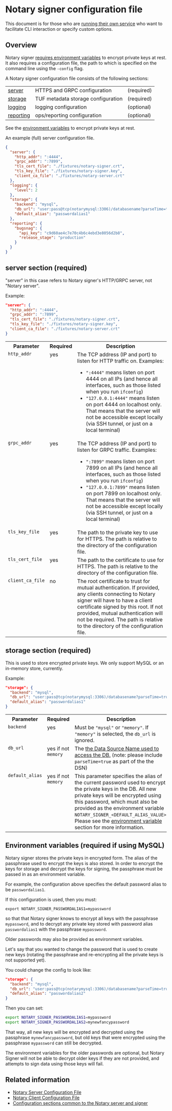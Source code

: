 <!--[metadata]>
+++
title = "Signer Configuration"
description = "Configuring the notary client, server and signer."
keywords = ["docker, notary, notary-client, notary-server, notary server, notary-signer, notary signer"]
[menu.main]
parent="mn_notary_config"
+++
<![end-metadata]-->


# Notary signer configuration file

This document is for those who are [running their own service](../running_a_service.md) who
want to facilitate CLI interaction or specify custom options.

## Overview

Notary signer [requires environment
variables](#environment-variables-required-if-using-mysql) to encrypt private
keys at rest. It also requires a configuration file, the path to which is
specified on the command line using the `-config` flag.

A Notary signer configuration file consists of the following sections:

<table>
	<tr>
		<td><a href="#server-section-required">server</a></td>
		<td>HTTPS and GRPC configuration</td>
		<td>(required)</td>
	</tr>
	<tr>
		<td><a href="#storage-section-required">storage</a></td>
		<td>TUF metadata storage configuration</td>
		<td>(required)</td>
	</tr>
	<tr>
		<td><a href="../common-configs/#logging-section-optional">logging</a></td>
		<td>logging configuration</td>
		<td>(optional)</td>
	</tr>
	<tr>
		<td><a href="../common-configs/#reporting-section-optional">reporting</a></td>
		<td>ops/reporting configuration</td>
		<td>(optional)</td>
	</tr>
</table>

See the [environment variables](#environment-variables-required-if-using-mysql)
to encrypt private keys at rest.

An example (full) server configuration file.

```json
{
  "server": {
    "http_addr": ":4444",
    "grpc_addr": ":7899",
    "tls_cert_file": "./fixtures/notary-signer.crt",
    "tls_key_file": "./fixtures/notary-signer.key",
    "client_ca_file": "./fixtures/notary-server.crt"
  },
  "logging": {
    "level": 2
  },
  "storage": {
    "backend": "mysql",
    "db_url": "user:pass@tcp(notarymysql:3306)/databasename?parseTime=true",
    "default_alias": "passwordalias1"
  },
  "reporting": {
    "bugsnag": {
      "api_key": "c9d60ae4c7e70c4b6c4ebd3e8056d2b8",
      "release_stage": "production"
    }
  }
}
```

## server section (required)

"server" in this case refers to Notary signer's HTTP/GRPC server, not
"Notary server".

Example:

```json
"server": {
  "http_addr": ":4444",
  "grpc_addr": ":7899",
  "tls_cert_file": "./fixtures/notary-signer.crt",
  "tls_key_file": "./fixtures/notary-signer.key",
  "client_ca_file": "./fixtures/notary-server.crt"
}
```

<table>
	<tr>
		<th>Parameter</th>
		<th>Required</th>
		<th>Description</th>
	</tr>
	<tr>
		<td valign="top"><code>http_addr</code></td>
		<td valign="top">yes</td>
		<td valign="top">The TCP address (IP and port) to listen for HTTP
			traffic on.  Examples:
			<ul>
			<li><code>":4444"</code> means listen on port 4444 on all IPs (and
				hence all interfaces, such as those listed when you run
				<code>ifconfig</code>)</li>
			<li><code>"127.0.0.1:4444"</code> means listen on port 4444 on
				localhost only.  That means that the server will not be
				accessible except locally (via SSH tunnel, or just on a local
				terminal)</li>
			</ul>
		</td>
	</tr>
	<tr>
		<td valign="top"><code>grpc_addr</code></td>
		<td valign="top">yes</td>
		<td valign="top">The TCP address (IP and port) to listen for GRPC
			traffic.  Examples:
			<ul>
			<li><code>":7899"</code> means listen on port 7899 on all IPs (and
				hence all interfaces, such as those listed when you run
				<code>ifconfig</code>)</li>
			<li><code>"127.0.0.1:7899"</code> means listen on port 7899 on
				localhost only.  That means that the server will not be
				accessible except locally (via SSH tunnel, or just on a local
				terminal)</li>
			</ul>
		</td>
	</tr>
	<tr>
		<td valign="top"><code>tls_key_file</code></td>
		<td valign="top">yes</td>
		<td valign="top">The path to the private key to use for
			HTTPS. The path is relative to the directory of the
			configuration file.</td>
	</tr>
	<tr>
		<td valign="top"><code>tls_cert_file</code></td>
		<td valign="top">yes</td>
		<td valign="top">The path to the certificate to use for
			HTTPS. The path is relative to the directory of the
			configuration file.</td>
	</tr>
	<tr>
		<td valign="top"><code>client_ca_file</code></td>
		<td valign="top">no</td>
		<td valign="top">The root certificate to trust for
			mutual authentication. If provided, any clients connecting to
			Notary signer will have to have a client certificate signed by
			this root. If not provided, mutual authentication will not be
			required. The path is relative to the directory of the
			configuration file.</td>
	</tr>
</table>


## storage section (required)

This is used to store encrypted private keys.  We only support MySQL or an
in-memory store, currently.

Example:

```json
"storage": {
  "backend": "mysql",
  "db_url": "user:pass@tcp(notarymysql:3306)/databasename?parseTime=true",
  "default_alias": "passwordalias1"
}
```

<table>
	<tr>
		<th>Parameter</th>
		<th>Required</th>
		<th>Description</th>
	</tr>
	<tr>
		<td valign="top"><code>backend</code></td>
		<td valign="top">yes</td>
		<td valign="top">Must be <code>"mysql"</code> or <code>"memory"</code>.
			If <code>"memory"</code> is selected, the <code>db_url</code>
			is ignored.</td>
	</tr>
	<tr>
		<td valign="top"><code>db_url</code></td>
		<td valign="top">yes if not <code>memory</code></td>
		<td valign="top">The <a href="https://github.com/go-sql-driver/mysql">
			the Data Source Name used to access the DB.</a>
			(note: please include <code>parseTime=true</code> as part of the the DSN)</td>
	</tr>
	<tr>
		<td valign="top"><code>default_alias</code></td>
		<td valign="top">yes if not <code>memory</code></td>
		<td valign="top">This parameter specifies the alias of the current
			password used to encrypt the private keys in the DB.  All new
			private keys will be encrypted using this password, which
			must also be provided as the environment variable
			<code>NOTARY_SIGNER_&lt;DEFAULT_ALIAS_VALUE&gt;</code>.
			Please see the <a href="#environment-variables-required-if-using-mysql">environment variable</a>
			section for more information.</td>
	</tr>
</table>


## Environment variables (required if using MySQL)

Notary signer stores the private keys in encrypted form.
The alias of the passphrase used to encrypt the keys is also stored.  In order
to encrypt the keys for storage and decrypt the keys for signing, the
passphrase must be passed in as an environment variable.

For example, the configuration above specifies the default password alias to be
`passwordalias1`.

If this configuration is used, then you must:

`export NOTARY_SIGNER_PASSWORDALIAS1=mypassword`

so that that Notary signer knows to encrypt all keys with the passphrase
`mypassword`, and to decrypt any private key stored with password alias
`passwordalias1` with the passphrase `mypassword`.

Older passwords may also be provided as environment variables.

Let's say that you wanted to change the password that is used to create new
keys (rotating the passphrase and re-encrypting all the private keys is not
supported yet).

You could change the config to look like:

```json
"storage": {
  "backend": "mysql",
  "db_url": "user:pass@tcp(notarymysql:3306)/databasename?parseTime=true",
  "default_alias": "passwordalias2"
}
```

Then you can set:

```bash
export NOTARY_SIGNER_PASSWORDALIAS1=mypassword
export NOTARY_SIGNER_PASSWORDALIAS2=mynewfancypassword
```

That way, all new keys will be encrypted and decrypted using the passphrase
`mynewfancypassword`, but old keys that were encrypted using the passphrase
`mypassword` can still be decrypted.

The environment variables for the older passwords are optional, but Notary
Signer will not be able to decrypt older keys if they are not provided, and
attempts to sign data using those keys will fail.


## Related information

* [Notary Server Configuration File](server-config.md)
* [Notary Client Configuration File](client-config.md)
* [Configuration sections common to the Notary server and signer](common-configs.md)
